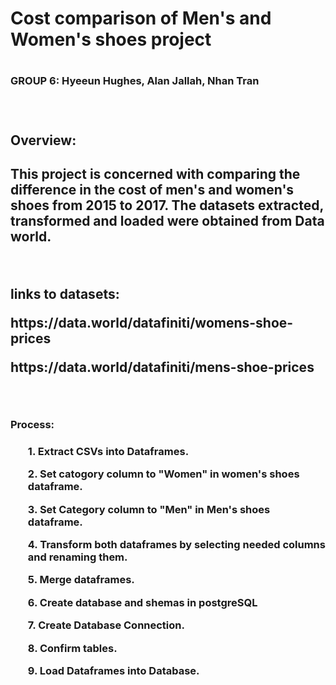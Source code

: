 <h1>Cost comparison of Men's and Women's shoes project<h1>
<h3>GROUP 6: Hyeeun Hughes, Alan Jallah, Nhan Tran<h3>
<br>


<h2>Overview: <h2>

<p>This project is concerned with comparing the difference in the cost of men's and women's shoes from 2015 to 2017. The datasets extracted, transformed and loaded were obtained from Data world.<p>
<br>
<p>links to datasets:<p>
<p>https://data.world/datafiniti/womens-shoe-prices<p>
<p>https://data.world/datafiniti/mens-shoe-prices <p>
<br>
<h3>Process:<h3>
<ol>
<p> 1. Extract CSVs into Dataframes.<p> 
<p> 2. Set catogory column to "Women" in women's shoes dataframe.<p>
<p> 3. Set Category column to "Men" in Men's shoes dataframe. <p>
<p> 4. Transform both dataframes by  selecting needed columns and renaming them.<p>
<p> 5. Merge dataframes.<p>
<p> 6. Create database and shemas in postgreSQL<p>
<p> 7. Create Database Connection.<p>
<p> 8. Confirm tables.<p>
<p> 9. Load Dataframes into Database.<p>




